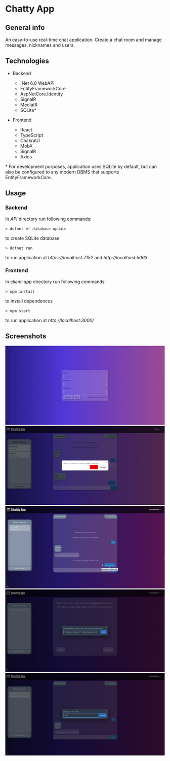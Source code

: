 # Chatty App

## General info
An easy-to-use real-time chat application. Create a chat room and manage messages, nicknames and users.


## Technologies
-  Backend
    - .Net 6.0 WebAPI
    - EntityFrameworkCore
    - AspNetCore.Identity
    - SignalR
    - MediatR
    - SQLite*

- Frontend
    - React
    - TypeScript
    - ChakraUI
    - MobX
    - SignalR
    - Axios
    
\* For development purposes, application uses SQLite by default, but can also be configured to any modern DBMS that supports EntityFrameworkCore.
    
## Usage

### Backend
In _API_ directory run following commands:
```console
> dotnet ef database update
```
to create SQLite database

```console
> dotnet run
```
to run application at _https://localhost:7152_ and _http://localhost:5063_

### Frontend
In _client-app_ directory run following commands:
```console
> npm install
```
to install dependences 
```console
> npm start
```
to run application at _http://localhost:3000/_

## Screenshots

![register view](https://github.com/Damian0401/Chatty.App/blob/main/Images/register.png)
![delete room view](https://github.com/Damian0401/Chatty.App/blob/main/Images/delete.png)
![chat view](https://github.com/Damian0401/Chatty.App/blob/main/Images/chat.png)
![join view](https://github.com/Damian0401/Chatty.App/blob/main/Images/join.png)
![change name view](https://github.com/Damian0401/Chatty.App/blob/main/Images/change.png)
